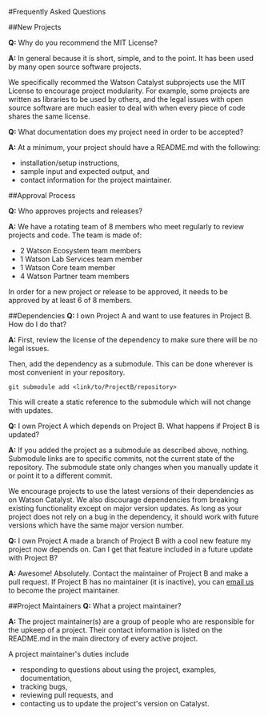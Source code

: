 #Frequently Asked Questions

##New Projects

**Q:** Why do you recommend the MIT License?

**A:** In general because it is short, simple, and to the point. It has been used by many open source software projects.

We specifically recommed the Watson Catalyst subprojects use the MIT License to encourage project modularity. For example, some projects are written as libraries to be used by others, and the legal issues with open source software are much easier to deal with when every piece of code shares the same license.


**Q:** What documentation does my project need in order to be accepted?

**A:** At a minimum, your project should have a README.md with the following:
* installation/setup instructions,
* sample input and expected output, and
* contact information for the project maintainer.


##Approval Process

**Q:** Who approves projects and releases?

**A:** We have a rotating team of 8 members who meet regularly to review projects and code. The team is made of:
* 2 Watson Ecosystem team members
* 1 Watson Lab Services team member
* 1 Watson Core team member
* 4 Watson Partner team members

In order for a new project or release to be approved, it needs to be approved by at least 6 of 8 members.


##Dependencies
**Q:** I own Project A and want to use features in Project B. How do I do that?

**A:** First, review the license of the dependency to make sure there will be no legal issues. 

Then, add the dependency as a submodule. This can be done wherever is most convenient in your repository.

    git submodule add <link/to/ProjectB/repository>

This will create a static reference to the submodule which will not change with updates.


**Q:** I own Project A which depends on Project B. What happens if Project B is updated?

**A:** If you added the project as a submodule as described above, nothing. Submodule links are to specific commits, not the current state of the repository. The submodule state only changes when you manually update it or point it to a different commit.

We encourage projects to use the latest versions of their dependencies as on Watson Catalyst. We also discourage dependencies from breaking existing functionality except on major version updates. As long as your project does not rely on a bug in the dependency, it should work with future versions which have the same major version number.


**Q:** I own Project A made a branch of Project B with a cool new feature my project now depends on. Can I get that feature included in a future update with Project B?

**A:** Awesome! Absolutely. Contact the maintainer of Project B and make a pull request. If Project B has no maintainer (it is inactive), you can [email us](wabeason@us.ibm.com) to become the project maintainer.


##Project Maintainers
**Q:** What a project maintainer?

**A:** The project maintainer(s) are a group of people who are responsible for the upkeep of a project. Their contact information is listed on the README.md in the main directory of every active project.

A project maintainer's duties include
* responding to questions about using the project, examples, documentation,
* tracking bugs,
* reviewing pull requests, and
* contacting us to update the project's version on Catalyst.